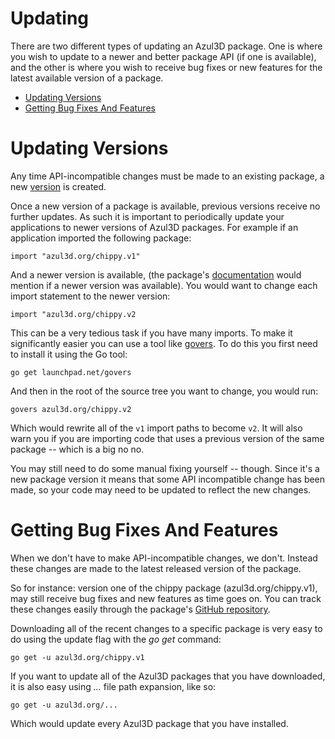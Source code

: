 # Updating

There are two different types of updating an Azul3D package. One is where you wish to update to a newer and better package API (if one is available), and the other is where you wish to receive bug fixes or new features for the latest available version of a package.

* [Updating Versions](#updating-versions)
* [Getting Bug Fixes And Features](#getting-bug-fixes-and-features)

# Updating Versions

Any time API-incompatible changes must be made to an existing package, a new [version](/doc/versioning.html) is created.

Once a new version of a package is available, previous versions receive no further updates. As such it is important to periodically update your applications to newer versions of Azul3D packages. For example if an application imported the following package:

```
import "azul3d.org/chippy.v1"
```

And a newer version is available, (the package's [documentation](/chippy.v1#versions) would mention if a newer version was available). You would want to change each import statement to the newer version:

```
import "azul3d.org/chippy.v2
```

This can be a very tedious task if you have many imports. To make it significantly easier you can use a tool like [govers](http://godoc.org/launchpad.net/govers). To do this you first need to install it using the Go tool:

```
go get launchpad.net/govers
```

And then in the root of the source tree you want to change, you would run:

```
govers azul3d.org/chippy.v2
```

Which would rewrite all of the `v1` import paths to become `v2`. It will also warn you if you are importing code that uses a previous version of the same package -- which is a big no no.

You may still need to do some manual fixing yourself -- though. Since it's a new package version it means that some API incompatible change has been made, so your code may need to be updated to reflect the new changes.

# Getting Bug Fixes And Features

When we don't have to make API-incompatible changes, we don't. Instead these changes are made to the latest released version of the package.

So for instance: version one of the chippy package (azul3d.org/chippy.v1), may still receive bug fixes and new features as time goes on. You can track these changes easily through the package's [GitHub repository](https://github.com/azul3d/chippy).

Downloading all of the recent changes to a specific package is very easy to do using the update flag with the *go get* command:

```
go get -u azul3d.org/chippy.v1
```

If you want to update all of the Azul3D packages that you have downloaded, it is also easy using *...* file path expansion, like so:

```
go get -u azul3d.org/...
```

Which would update every Azul3D package that you have installed.

